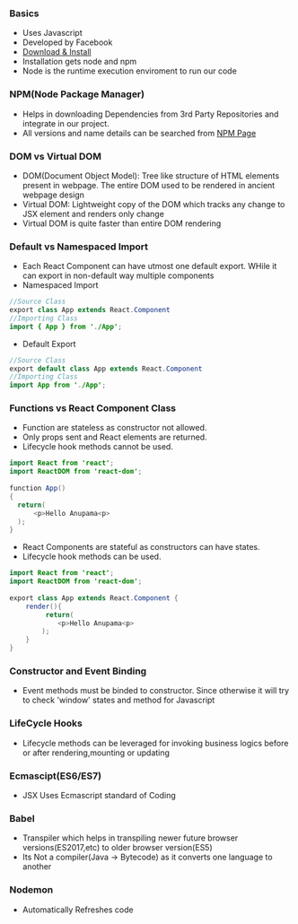 ### Basics
* Uses Javascript 
* Developed by Facebook
* [Download & Install](https://nodejs.org/en/download/)
* Installation gets node and npm 
* Node is the runtime execution enviroment to run our code

### NPM(Node Package Manager)
* Helps in downloading Dependencies from 3rd Party Repositories and integrate in our project.
* All versions and name details can be searched from [NPM Page](https://www.npmjs.com/)

### DOM vs Virtual DOM
* DOM(Document Object Model): Tree like structure of HTML elements present in webpage. The entire DOM used to be rendered in ancient webpage design
* Virtual DOM: Lightweight copy of the DOM which tracks any change to JSX element and renders only change
* Virtual DOM is quite faster than entire DOM rendering

### Default vs Namespaced Import
* Each React Component can have utmost one default export. WHile it can export in non-default way multiple components 
* Namespaced Import
```java
//Source Class
export class App extends React.Component
//Importing Class
import { App } from './App';
``` 

* Default Export
```java
//Source Class
export default class App extends React.Component
//Importing Class
import App from './App';
```
### Functions vs React Component Class
* Function are stateless as constructor not allowed. 
* Only props sent and React elements are returned. 
* Lifecycle hook methods cannot be used.
```java
import React from 'react';  
import ReactDOM from 'react-dom';  
  
function App() 
{ 
  return(
      <p>Hello Anupama<p>
  ); 
} 
```  
* React Components are stateful as constructors can have states. 
* Lifecycle hook methods can be used.
```java
import React from 'react';  
import ReactDOM from 'react-dom';  
  
export class App extends React.Component {
    render(){
         return(
            <p>Hello Anupama<p>
        ); 
    }
} 
```
### Constructor and Event Binding
* Event methods must be binded to constructor. Since otherwise it will try to check 'window' states and method for Javascript

### LifeCycle Hooks
* Lifecycle methods can be leveraged for invoking business logics before or after rendering,mounting or updating

### Ecmascipt(ES6/ES7)
* JSX Uses Ecmascript standard of Coding

### Babel
* Transpiler which helps in transpiling newer future browser versions(ES2017,etc) to older browser version(ES5)
* Its Not a compiler(Java -> Bytecode) as it converts one language to another

### Nodemon 
* Automatically Refreshes code 